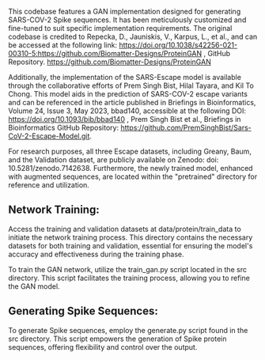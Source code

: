 This codebase features a GAN implementation designed for generating SARS-COV-2 Spike sequences. It has been meticulously customized and fine-tuned to suit specific implementation requirements. The original codebase is credited to Repecka, D., Jauniskis, V., Karpus, L., et al., and can be accessed at the following link: https://doi.org/10.1038/s42256-021-00310-5:https://github.com/Biomatter-Designs/ProteinGAN , GitHub Repository. https://github.com/Biomatter-Designs/ProteinGAN

Additionally, the implementation of the SARS-Escape model is available through the collaborative efforts of Prem Singh Bist, Hilal Tayara, and Kil To Chong. This model aids in the prediction of SARS-COV-2 escape variants and can be referenced in the article published in Briefings in Bioinformatics, Volume 24, Issue 3, May 2023, bbad140, accessible at the following DOI: https://doi.org/10.1093/bib/bbad140 , Prem Singh Bist et al., Briefings in Bioinformatics GitHub Repository: https://github.com/PremSinghBist/Sars-CoV-2-Escape-Model.git.

For research purposes, all three Escape datasets, including Greany, Baum, and the Validation dataset, are publicly available on Zenodo: doi: 10.5281/zenodo.7142638.
Furthermore, the newly trained model, enhanced with augmented sequences, are located within the "pretrained" directory for reference and utilization.

## Network Training:
Access the training and validation datasets at data/protein/train_data to initiate the network training process. This directory contains the necessary datasets for both training and validation, essential for ensuring the model's accuracy and effectiveness during the training phase.

To train the GAN network, utilize the train_gan.py script located in the src directory. This script facilitates the training process, allowing you to refine the GAN model.

## Generating Spike Sequences:

To generate Spike sequences, employ the generate.py script found in the src directory. This script empowers the generation of Spike protein sequences, offering flexibility and control over the output.






